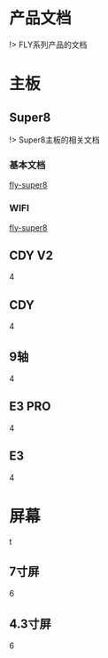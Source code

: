 # 产品文档
!> FLY系列产品的文档

# 主板

## Super8
!> Super8主板的相关文档

### 基本文档
[fly-super8](../_media/board/fly_super8/basis.md ':include')

### WIFI
[fly-super8](../_media/board/fly_super8/wifi.md ':include')

## CDY V2
4

## CDY
4

## 9轴
4

## E3 PRO
4

## E3
4

# 屏幕
t

## 7寸屏
6

## 4.3寸屏
6